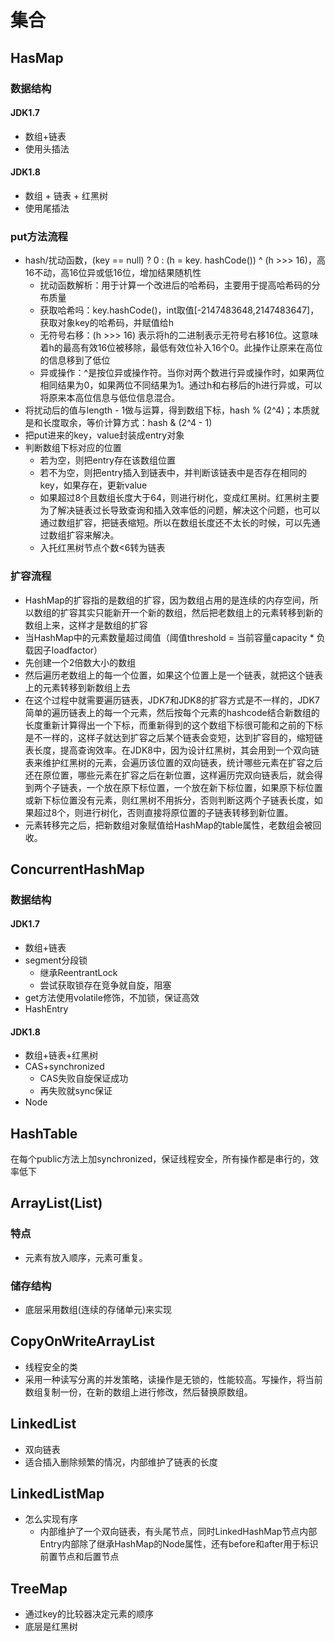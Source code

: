 # 集合

## HasMap

### 数据结构

#### JDK1.7

- 数组+链表
- 使用头插法

#### JDK1.8

- 数组 + 链表 + 红黑树
- 使用尾插法

### put方法流程

- hash/扰动函数，(key == null) ? 0 : (h = key.
hashCode()) ^ (h >>> 16)，高16不动，高16位异或低16位，增加结果随机性
  - 扰动函数解析：用于计算一个改进后的哈希码，主要用于提高哈希码的分布质量
  - 获取哈希吗：key.hashCode()，int取值[-2147483648,2147483647]，获取对象key的哈希码，并赋值给h
  - 无符号右移：(h >>> 16) 表示将h的二进制表示无符号右移16位。这意味着h的最高有效16位被移除，最低有效位补入16个0。此操作让原来在高位的信息移到了低位
  - 异或操作：^是按位异或操作符。当你对两个数进行异或操作时，如果两位相同结果为0，如果两位不同结果为1。通过h和右移后的h进行异或，可以将原来本高位信息与低位信息混合。
- 将扰动后的值与length - 1做与运算，得到数组下标，hash % (2^4)；本质就是和长度取余，等价计算方式：hash & (2^4 - 1)
- 把put进来的key，value封装成entry对象
- 判断数组下标对应的位置
  - 若为空，则把entry存在该数组位置
  - 若不为空，则把entry插入到链表中，并判断该链表中是否存在相同的key，如果存在，更新value
  - 如果超过8个且数组长度大于64，则进行树化，变成红黑树。红黑树主要为了解决链表过长导致查询和插入效率低的问题，解决这个问题，也可以通过数组扩容，把链表缩短。所以在数组长度还不太长的时候，可以先通过数组扩容来解决。
  - 入托红黑树节点个数<6转为链表

### 扩容流程

- HashMap的扩容指的是数组的扩容，因为数组占用的是连续的内存空间，所以数组的扩容其实只能新开一个新的数组，然后把老数组上的元素转移到新的数组上来，这样才是数组的扩容
- 当HashMap中的元素数量超过阈值（阈值threshold = 当前容量capacity * 负载因子loadfactor）
- 先创建一个2倍数大小的数组
- 然后遍历老数组上的每一个位置，如果这个位置上是一个链表，就把这个链表上的元素转移到新数组上去
- 在这个过程中就需要遍历链表，JDK7和JDK8的扩容方式是不一样的，JDK7简单的遍历链表上的每一个元素，然后按每个元素的hashcode结合新数组的长度重新计算得出一个下标，而重新得到的这个数组下标很可能和之前的下标是不一样的，这样子就达到扩容之后某个链表会变短，达到扩容目的，缩短链表长度，提高查询效率。在JDK8中，因为设计红黑树，其会用到一个双向链表来维护红黑树的元素，会遍历该位置的双向链表，统计哪些元素在扩容之后还在原位置，哪些元素在扩容之后在新位置，这样遍历完双向链表后，就会得到两个子链表，一个放在原下标位置，一个放在新下标位置，如果原下标位置或新下标位置没有元素，则红黑树不用拆分，否则判断这两个子链表长度，如果超过8个，则进行树化，否则直接将原位置的子链表转移到新位置。
- 元素转移完之后，把新数组对象赋值给HashMap的table属性，老数组会被回收。

## ConcurrentHashMap

### 数据结构

#### JDK1.7

- 数组+链表
- segment分段锁
  - 继承ReentrantLock
  - 尝试获取锁存在竞争就自旋，阻塞
- get方法使用volatile修饰，不加锁，保证高效
- HashEntry

#### JDK1.8

- 数组+链表+红黑树
- CAS+synchronized
  - CAS失败自旋保证成功
  - 再失败就sync保证
- Node

## HashTable

在每个public方法上加synchronized，保证线程安全，所有操作都是串行的，效率低下

## ArrayList(List)

### 特点

- 元素有放入顺序，元素可重复。

### 储存结构

- 底层采用数组(连续的存储单元)来实现

## CopyOnWriteArrayList

- 线程安全的类
- 采用一种读写分离的并发策略，读操作是无锁的，性能较高。写操作，将当前数组复制一份，在新的数组上进行修改，然后替换原数组。

## LinkedList

- 双向链表
- 适合插入删除频繁的情况，内部维护了链表的长度

## LinkedListMap

- 怎么实现有序
  - 内部维护了一个双向链表，有头尾节点，同时LinkedHashMap节点内部Entry内部除了继承HashMap的Node属性，还有before和after用于标识前置节点和后置节点

## TreeMap

- 通过key的比较器决定元素的顺序
- 底层是红黑树
